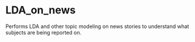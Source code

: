 # LDA_on_news
Performs LDA and other topic modeling on news stories to understand what subjects are being reported on.

